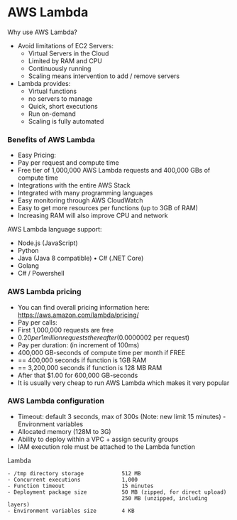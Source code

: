 # AWS Lambda

Why use AWS Lambda?
- Avoid limitations of EC2 Servers:
    - Virtual Servers in the Cloud
    - Limited by RAM and CPU
    - Continuously running
    - Scaling means intervention to add / remove servers
- Lambda provides:
    - Virtual functions
    - no servers to manage
    - Quick, short executions
    - Run on-demand
    - Scaling is fully automated

### Benefits of AWS Lambda
- Easy Pricing:
- Pay per request and compute time
- Free tier of 1,000,000 AWS Lambda requests and 400,000 GBs of compute time
- Integrations with the entire AWS Stack
- Integrated with many programming languages
- Easy monitoring through AWS CloudWatch
- Easy to get more resources per functions (up to 3GB of RAM)
- Increasing RAM will also improve CPU and network

AWS Lambda language support:
- Node.js (JavaScript)
- Python
- Java (Java 8 compatible) • C# (.NET Core)
- Golang
- C# / Powershell

### AWS Lambda pricing
- You can find overall pricing information here: https://aws.amazon.com/lambda/pricing/
- Pay per calls:
- First 1,000,000 requests are free
- $0.20 per 1 million requests thereafter ($0.0000002 per request)
- Pay per duration: (in increment of 100ms)
- 400,000 GB-seconds of compute time per month if FREE
- == 400,000 seconds if function is 1GB RAM
- == 3,200,000 seconds if function is 128 MB RAM
- After that $1.00 for 600,000 GB-seconds
- It is usually very cheap to run AWS Lambda which makes it very popular

### AWS Lambda configuration
- Timeout: default 3 seconds, max of 300s (Note: new limit 15 minutes) - Environment variables
- Allocated memory (128M to 3G)
- Ability to deploy within a VPC + assign security groups
- IAM execution role must be attached to the Lambda function

Lambda
  	 
    - /tmp directory storage 	        512 MB
    - Concurrent executions 	        1,000
    - Function timeout 	                15 minutes
    - Deployment package size 	        50 MB (zipped, for direct upload)
                                        250 MB (unzipped, including layers)
    - Environment variables size 	    4 KB
